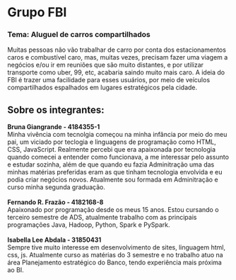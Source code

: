 <h1>Grupo FBI</h1>
<h3>Tema: Aluguel de carros compartilhados </h3>
Muitas pessoas não vão trabalhar de carro por conta dos estacionamentos caros e combustível caro, mas, muitas vezes, precisam fazer uma viagem a negócios e/ou ir em reuniões que são muito distantes, e por utilizar transporte como uber, 99, etc, acabaria saindo muito mais caro. A ideia do FBI é trazer uma facilidade para esses usuários, por meio de veículos compartilhados espalhados em lugares estratégicos pela cidade. 

<h2>Sobre os integrantes:</h2>
<b> Bruna Giangrande - 4184355-1 </b><br>
Minha vivência com tecnolgia começou na minha infância por meio do meu pai, um viciado por teclogia e linguagens de programação como HTML, CSS, JavaScript. Realmente percebi que era apaixonada por tecnologia quando comecei a entender como funcionava, a me interessar pelo assunto e estudar sozinha, além de que quando eu fazia Adminitração uma das minhas matérias preferidas eram as que tinham tecnologia envolvida e eu podia criar negócios novos. Atualmente sou formada em Adminitração e curso minha segunda graduação. 

<br>
<br>
<b> Fernando R. Frazão - 4182168-8   </b> <br>
Apaixonado por programação desde os meus 15 anos. Estou cursando o terceiro semestre de ADS, atualmente trabalho com as principais programações Java, Hadoop, Python, Spark e PySpark.

<br>
<br> 
<b> Isabella Lee Abdala - 31850431 </b> <br>
Sempre tive muito interesse em desenvolvimento de sites, linguagem html, css, js. 
Atualmente curso as matérias do 3 semestre e no trabalho atuo na área Planejamento estratégico do Banco, tendo experiência mais próxima ao BI.
